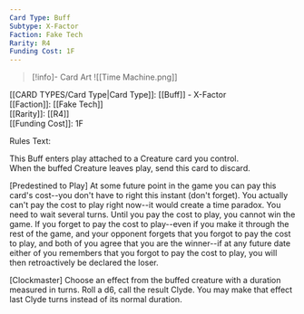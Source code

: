```yaml
---
Card Type: Buff
Subtype: X-Factor
Faction: Fake Tech
Rarity: R4
Funding Cost: 1F
---
```

> [!info]- Card Art
> ![[Time Machine.png]]

[[CARD TYPES/Card Type|Card Type]]: [[Buff]] - X-Factor  
[[Faction]]: [[Fake Tech]]  
[[Rarity]]: [[R4]]  
[[Funding Cost]]: 1F  

Rules Text:  

This Buff enters play attached to a Creature card you control.  
When the buffed Creature leaves play, send this card to discard.  

[Predestined to Play] At some future point in the game you can pay this card's cost--you don't have to right this instant (don't forget).
You actually can't pay the cost to play right now--it would create a time paradox. You need to wait several turns.
Until you pay the cost to play, you cannot win the game.
If you forget to pay the cost to play--even if you make it through the rest of the game, and your opponent forgets that you forgot to pay the cost to play, and both of you agree that you are the winner--if at any future date either of you remembers that you forgot to pay the cost to play, you will then retroactively be declared the loser.   

[Clockmaster] Choose an effect from the buffed creature with a duration measured in turns.
Roll a d6, call the result Clyde.
You may make that effect last Clyde turns instead of its normal duration.  